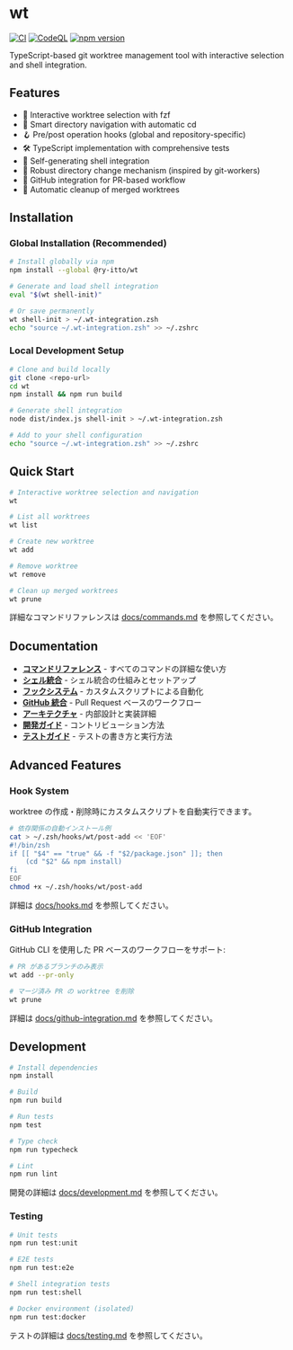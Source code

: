 # wt

[![CI](https://github.com/ry-itto/wt/actions/workflows/ci.yml/badge.svg)](https://github.com/ry-itto/wt/actions/workflows/ci.yml)
[![CodeQL](https://github.com/ry-itto/wt/actions/workflows/codeql.yml/badge.svg)](https://github.com/ry-itto/wt/actions/workflows/codeql.yml)
[![npm version](https://badge.fury.io/js/@ry-itto%2Fwt.svg)](https://badge.fury.io/js/@ry-itto%2Fwt)

TypeScript-based git worktree management tool with interactive selection and shell integration.

## Features

- 🚀 Interactive worktree selection with fzf
- 📁 Smart directory navigation with automatic cd
- 🪝 Pre/post operation hooks (global and repository-specific)
- 🛠 TypeScript implementation with comprehensive tests
- 🐚 Self-generating shell integration
- 🔄 Robust directory change mechanism (inspired by git-workers)
- 🔗 GitHub integration for PR-based workflow
- 🧹 Automatic cleanup of merged worktrees

## Installation

### Global Installation (Recommended)

```bash
# Install globally via npm
npm install --global @ry-itto/wt

# Generate and load shell integration
eval "$(wt shell-init)"

# Or save permanently
wt shell-init > ~/.wt-integration.zsh
echo "source ~/.wt-integration.zsh" >> ~/.zshrc
```

### Local Development Setup

```bash
# Clone and build locally
git clone <repo-url>
cd wt
npm install && npm run build

# Generate shell integration
node dist/index.js shell-init > ~/.wt-integration.zsh

# Add to your shell configuration
echo "source ~/.wt-integration.zsh" >> ~/.zshrc
```

## Quick Start

```bash
# Interactive worktree selection and navigation
wt

# List all worktrees
wt list

# Create new worktree
wt add

# Remove worktree
wt remove

# Clean up merged worktrees
wt prune
```

詳細なコマンドリファレンスは [docs/commands.md](docs/commands.md) を参照してください。

## Documentation

- **[コマンドリファレンス](docs/commands.md)** - すべてのコマンドの詳細な使い方
- **[シェル統合](docs/shell-integration.md)** - シェル統合の仕組みとセットアップ
- **[フックシステム](docs/hooks.md)** - カスタムスクリプトによる自動化
- **[GitHub 統合](docs/github-integration.md)** - Pull Request ベースのワークフロー
- **[アーキテクチャ](docs/architecture.md)** - 内部設計と実装詳細
- **[開発ガイド](docs/development.md)** - コントリビューション方法
- **[テストガイド](docs/testing.md)** - テストの書き方と実行方法

## Advanced Features

### Hook System

worktree の作成・削除時にカスタムスクリプトを自動実行できます。

```bash
# 依存関係の自動インストール例
cat > ~/.zsh/hooks/wt/post-add << 'EOF'
#!/bin/zsh
if [[ "$4" == "true" && -f "$2/package.json" ]]; then
    (cd "$2" && npm install)
fi
EOF
chmod +x ~/.zsh/hooks/wt/post-add
```

詳細は [docs/hooks.md](docs/hooks.md) を参照してください。

### GitHub Integration

GitHub CLI を使用した PR ベースのワークフローをサポート:

```bash
# PR があるブランチのみ表示
wt add --pr-only

# マージ済み PR の worktree を削除
wt prune
```

詳細は [docs/github-integration.md](docs/github-integration.md) を参照してください。

## Development

```bash
# Install dependencies
npm install

# Build
npm run build

# Run tests
npm test

# Type check
npm run typecheck

# Lint
npm run lint
```

開発の詳細は [docs/development.md](docs/development.md) を参照してください。

### Testing

```bash
# Unit tests
npm run test:unit

# E2E tests
npm run test:e2e

# Shell integration tests
npm run test:shell

# Docker environment (isolated)
npm run test:docker
```

テストの詳細は [docs/testing.md](docs/testing.md) を参照してください。
